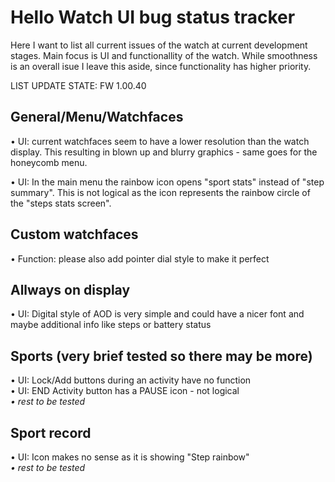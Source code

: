 # Hello Watch UI bug status tracker
Here I want to list all current issues of the watch at current development stages. Main focus is UI and functionallity of the watch. While smoothness is an overall isue I leave this aside, since functionality has higher priority.

LIST UPDATE STATE: FW 1.00.40

## General/Menu/Watchfaces
• UI: current watchfaces seem to have a lower resolution than the watch display. 
This resulting in blown up and blurry graphics - same goes for the honeycomb menu.

• UI: In the main menu the rainbow icon opens "sport stats" instead of "step summary". 
This is not logical as the icon represents the rainbow circle of the "steps stats screen".

## Custom watchfaces
• Function: please also add pointer dial style to make it perfect

## Allways on display
• UI: Digital style of AOD is very simple and could have a nicer font and maybe additional info like steps or battery status


## Sports (very brief tested so there may be more)
• UI: Lock/Add buttons during an activity have no function<br>
• UI: END Activity button has a PAUSE icon - not logical<br>
<i>• rest to be tested</i>

## Sport record
• UI: Icon makes no sense as it is showing "Step rainbow"<br>
<i>• rest to be tested</i>



